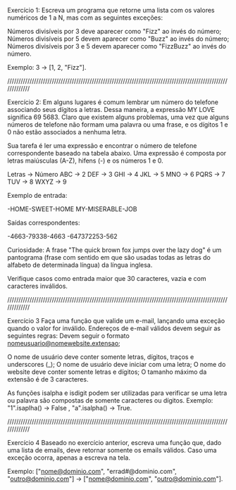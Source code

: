 Exercício 1: Escreva um programa que retorne uma lista com os valores numéricos de 1 a N, mas com as seguintes exceções:

  Números divisíveis por 3 deve aparecer como "Fizz" ao invés do número;
  Números divisíveis por 5 devem aparecer como "Buzz" ao invés do número;
  Números divisíveis por 3 e 5 devem aparecer como "FizzBuzz" ao invés do número.

  Exemplo: 3 -> [1, 2, "Fizz"].

/////////////////////////////////////////////////////////////////////////////////////////////////////////////

Exercício 2: Em alguns lugares é comum lembrar um número do telefone associando seus dígitos a letras. Dessa maneira, a expressão MY LOVE significa 69 5683. Claro que existem alguns problemas, uma vez que alguns números de telefone não formam uma palavra ou uma frase, e os dígitos 1 e 0 não estão associados a nenhuma letra.

Sua tarefa é ler uma expressão e encontrar o número de telefone correspondente baseado na tabela abaixo. Uma expressão é composta por letras maiúsculas (A-Z), hifens (-) e os números 1 e 0.

Letras  ->  Número
ABC     ->  2
DEF     ->  3
GHI     ->  4
JKL     ->  5
MNO     ->  6
PQRS    ->  7
TUV     ->  8
WXYZ    ->  9

Exemplo de entrada:

  -HOME-SWEET-HOME
  MY-MISERABLE-JOB

Saídas correspondentes:

-4663-79338-4663
-647372253-562

Curiosidade: A frase "The quick brown fox jumps over the lazy dog" é um pantograma (frase com sentido em que são usadas todas as letras do alfabeto de determinada língua) da língua inglesa.

Verifique casos como entrada maior que 30 caracteres, vazia e com caracteres inválidos.

/////////////////////////////////////////////////////////////////////////////////////////////////////////////

Exercício 3 Faça uma função que valide um e-mail, lançando uma exceção quando o valor for inválido. Endereços de e-mail válidos devem seguir as seguintes regras:
Devem seguir o formato nomeusuario@nomewebsite.extensao;

  O nome de usuário deve conter somente letras, dígitos, traços e underscores (_);
  O nome de usuário deve iniciar com uma letra;
  O nome do website deve conter somente letras e dígitos;
  O tamanho máximo da extensão é de 3 caracteres.

As funções isalpha e isdigit podem ser utilizadas para verificar se uma letra ou palavra são compostas de somente caracteres ou dígitos. Exemplo: "1".isaplha() -> False , "a".isalpha() -> True.

/////////////////////////////////////////////////////////////////////////////////////////////////////////////

Exercício 4 Baseado no exercício anterior, escreva uma função que, dado uma lista de emails, deve retornar somente os emails válidos. Caso uma exceção ocorra, apenas a escreva na tela.

Exemplo: ["nome@dominio.com", "errad#@dominio.com", "outro@dominio.com"] -> ["nome@dominio.com", "outro@dominio.com"].